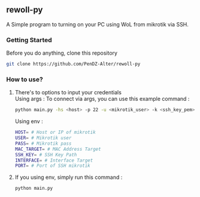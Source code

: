## rewoll-py
A Simple program to turning on your PC using WoL from mikrotik via SSH.

### Getting Started
Before you do anything, clone this repository
```bash
git clone https://github.com/PenDZ-Alter/rewoll-py
```

### How to use?
1. There's to options to input your credentials <br>
    Using args : 
    To connect via args, you can use this example command : 
    ```bash
    python main.py -hs <host> -p 22 -u <mikrotik_user> -k <ssh_key_pem> -m <mac_addr> -i <interface>
    ```

    Using env : 
    ```bash
    HOST= # Host or IP of mikrotik
    USER= # Mikrotik user
    PASS= # Mikrotik pass
    MAC_TARGET= # MAC Address Target
    SSH_KEY= # SSH Key Path
    INTERFACE= # Interface Target
    PORT= # Port of SSH mikrotik
    ```

2. If you using env, simply run this command : 
    ```bash
    python main.py
    ```